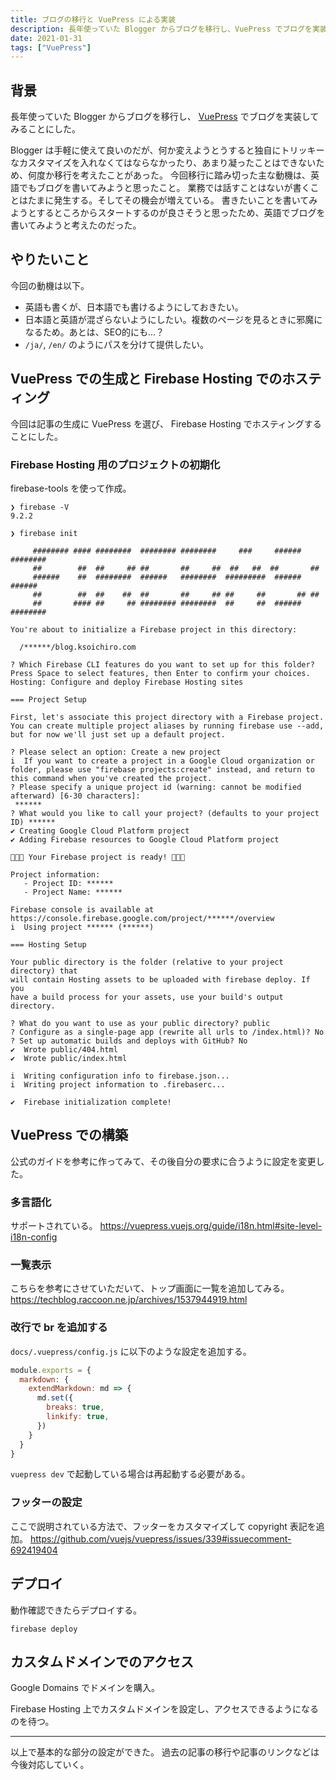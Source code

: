 ```yaml
---
title: ブログの移行と VuePress による実装
description: 長年使っていた Blogger からブログを移行し、VuePress でブログを実装してみることにした。
date: 2021-01-31
tags: ["VuePress"]
---
```

## 背景

長年使っていた Blogger からブログを移行し、 [VuePress](https://vuepress.vuejs.org/) でブログを実装してみることにした。

Blogger は手軽に使えて良いのだが、何か変えようとうすると独自にトリッキーなカスタマイズを入れなくてはならなかったり、あまり凝ったことはできないため、何度か移行を考えたことがあった。
今回移行に踏み切った主な動機は、英語でもブログを書いてみようと思ったこと。
業務では話すことはないが書くことはたまに発生する。そしてその機会が増えている。
書きたいことを書いてみようとするところからスタートするのが良さそうと思ったため、英語でブログを書いてみようと考えたのだった。

## やりたいこと

今回の動機は以下。

- 英語も書くが、日本語でも書けるようにしておきたい。
- 日本語と英語が混ざらないようにしたい。複数のページを見るときに邪魔になるため。あとは、SEO的にも...？
- `/ja/`, `/en/` のようにパスを分けて提供したい。

## VuePress での生成と Firebase Hosting でのホスティング

今回は記事の生成に VuePress を選び、 Firebase Hosting でホスティングすることにした。

### Firebase Hosting 用のプロジェクトの初期化

firebase-tools を使って作成。

```
❯ firebase -V
9.2.2

❯ firebase init

     ######## #### ########  ######## ########     ###     ######  ########
     ##        ##  ##     ## ##       ##     ##  ##   ##  ##       ##
     ######    ##  ########  ######   ########  #########  ######  ######
     ##        ##  ##    ##  ##       ##     ## ##     ##       ## ##
     ##       #### ##     ## ######## ########  ##     ##  ######  ########

You're about to initialize a Firebase project in this directory:

  /******/blog.ksoichiro.com

? Which Firebase CLI features do you want to set up for this folder? Press Space to select features, then Enter to confirm your choices. Hosting: Configure and deploy Firebase Hosting sites

=== Project Setup

First, let's associate this project directory with a Firebase project.
You can create multiple project aliases by running firebase use --add,
but for now we'll just set up a default project.

? Please select an option: Create a new project
i  If you want to create a project in a Google Cloud organization or folder, please use "firebase projects:create" instead, and return to this command when you've created the project.
? Please specify a unique project id (warning: cannot be modified afterward) [6-30 characters]:
 ******
? What would you like to call your project? (defaults to your project ID) ******
✔ Creating Google Cloud Platform project
✔ Adding Firebase resources to Google Cloud Platform project

🎉🎉🎉 Your Firebase project is ready! 🎉🎉🎉

Project information:
   - Project ID: ******
   - Project Name: ******

Firebase console is available at
https://console.firebase.google.com/project/******/overview
i  Using project ****** (******)

=== Hosting Setup

Your public directory is the folder (relative to your project directory) that
will contain Hosting assets to be uploaded with firebase deploy. If you
have a build process for your assets, use your build's output directory.

? What do you want to use as your public directory? public
? Configure as a single-page app (rewrite all urls to /index.html)? No
? Set up automatic builds and deploys with GitHub? No
✔  Wrote public/404.html
✔  Wrote public/index.html

i  Writing configuration info to firebase.json...
i  Writing project information to .firebaserc...

✔  Firebase initialization complete!
```

## VuePress での構築

公式のガイドを参考に作ってみて、その後自分の要求に合うように設定を変更した。

### 多言語化

サポートされている。
https://vuepress.vuejs.org/guide/i18n.html#site-level-i18n-config

### 一覧表示

こちらを参考にさせていただいて、トップ画面に一覧を追加してみる。
https://techblog.raccoon.ne.jp/archives/1537944919.html

### 改行で br を追加する

`docs/.vuepress/config.js` に以下のような設定を追加する。

```javascript
module.exports = {
  markdown: {
    extendMarkdown: md => {
      md.set({
        breaks: true,
        linkify: true,
      })
    }
  }
}
```

`vuepress dev` で起動している場合は再起動する必要がある。

### フッターの設定

ここで説明されている方法で、フッターをカスタマイズして copyright 表記を追加。
https://github.com/vuejs/vuepress/issues/339#issuecomment-692419404

## デプロイ

動作確認できたらデプロイする。

```
firebase deploy
```

## カスタムドメインでのアクセス

Google Domains でドメインを購入。

Firebase Hosting 上でカスタムドメインを設定し、アクセスできるようになるのを待つ。

---

以上で基本的な部分の設定ができた。
過去の記事の移行や記事のリンクなどは今後対応していく。
